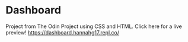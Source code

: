 # Dashboard
Project from The Odin Project using CSS and HTML.
Click here for a live preview! https://dashboard.hannahg17.repl.co/
